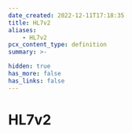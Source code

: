 ```yaml
---
date_created: 2022-12-11T17:18:35
title: HL7v2
aliases:
    - HL7v2
pcx_content_type: definition
summary: >-

hidden: true
has_more: false
has_links: false
---
```


# HL7v2
